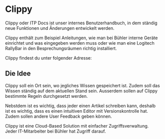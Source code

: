 # Clippy

Clippy oder ITP Docs ist unser internes Benutzerhandbuch, in dem ständig neue Funktionen und Änderungen entwickelt werden.

Clippy enthält zum Beispiel Anleitungen, wie man bei Bühler interne Geräte einrichtet und was eingegeben werden muss oder wie man eine Logitech RallyBar in den Besprechungsräumen richtig installiert. 

Clippy findest du unter folgender Adresse: [](https://itp-docs.buhlergroup.com/)

## Die Idee

Clippy soll ein Ort sein, wo jegliches Wissen gespeichert ist. Zudem soll das Wissen ständig auf dem aktuellen Stand sein. Ausserdem sollen auf 
Clippy bestimmte Regeln durchgesetzt werden. 

Nebstdem ist es wichtig, dass jeder einen Artikel schreiben kann, deshalb ist es wichtig, dass es einen intuitiven Editor mit Versionskontrolle 
hat. Zudem sollen andere User Feedback geben können.

Clippy ist eine Cloud-Based Solution mit einfacher Zugriffsverwaltung. Jeder IT-Mitarbeiter bei Bühler hat Zugriff darauf.